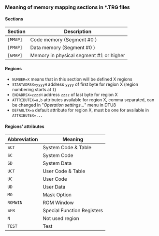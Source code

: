 ### Meaning of memory mapping sections in *.TRG files
#### Sections

|Section | Description                 |
| ---    | ---                         |
| `[MMAP]` | Code memory (Segment #0 ) |
| `[PMAP]` | Data memory (Segment #0 ) |
| `[GMAP]` | Memory in physical segment #1 or higher |

#### Regions
- `NUMBER=X` means that in this section will be defined X regions
- `STARTADRSX=yyyyH` address `yyyy` of first byte for region X (region numbering starts at `1`)
- `ENDADRSX=zzzzH` address `zzzz` of last byte for region X
- `ATTRIBUTEX=a,b` attributes available for region X, comma separated, can be changed in "_Operation settings..._" menu in DTU8
- `DEFAULTX=a` default attribute for region X, must be one for available in `ATTRIBUTEX=...`

#### Regions' attributes
| Abbreviation | Meaning                    |
| ---          |  ---                       |
| `SCT`        | System Code & Table        |
| `SC`         | System Code                |
| `SD`         | System Data                |
| `UCT`        | User Code & Table          |
| `UC`         | User Code                  |
| `UD`         | User Data                  |
| `MO`         | Mask Option                |
| `ROMWIN`     | ROM Window                 |
| `SFR`        | Special Function Registers |
| `N`          | Not used region            |
| `TEST`       | Test                       |
